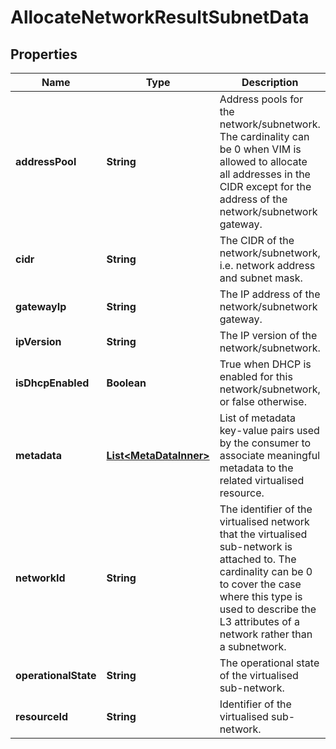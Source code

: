 
# AllocateNetworkResultSubnetData

## Properties
Name | Type | Description | Notes
------------ | ------------- | ------------- | -------------
**addressPool** | **String** | Address pools for the network/subnetwork. The cardinality can be 0 when VIM is allowed to allocate all addresses in the CIDR except for the address of the network/subnetwork gateway. | 
**cidr** | **String** | The CIDR of the network/subnetwork, i.e. network address and subnet mask. | 
**gatewayIp** | **String** | The IP address of the network/subnetwork gateway. | 
**ipVersion** | **String** | The IP version of the network/subnetwork. | 
**isDhcpEnabled** | **Boolean** | True when DHCP is enabled for this network/subnetwork, or false otherwise. | 
**metadata** | [**List&lt;MetaDataInner&gt;**](MetaDataInner.md) | List of metadata key-value pairs used by the consumer to associate meaningful metadata to the related virtualised resource. |  [optional]
**networkId** | **String** | The identifier of the virtualised network that the virtualised sub-network is attached to. The cardinality can be 0 to cover the case where this type is used to describe the L3 attributes of a network rather than a subnetwork. | 
**operationalState** | **String** | The operational state of the virtualised sub-network. | 
**resourceId** | **String** | Identifier of the virtualised sub-network. | 



